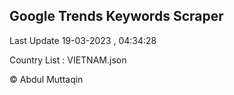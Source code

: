 

## Google Trends Keywords Scraper 
 
Last Update 19-03-2023 , 04:34:28

Country List :
VIETNAM.json



© Abdul Muttaqin 
